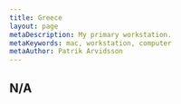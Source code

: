 ```yaml
---
title: Greece
layout: page
metaDescription: My primary workstation.
metaKeywords: mac, workstation, computer
metaAuthor: Patrik Arvidsson
---
```


## N/A
